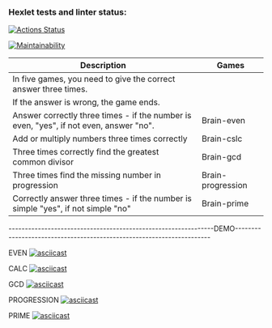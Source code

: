 ### Hexlet tests and linter status:
[![Actions Status](https://github.com/AntonLysachev/python-project-49/workflows/hexlet-check/badge.svg)](https://github.com/AntonLysachev/python-project-49/actions)

[![Maintainability](https://api.codeclimate.com/v1/badges/75f94e09cbcde3ded791/maintainability)](https://codeclimate.com/github/AntonLysachev/python-project-49/maintainability)

| Description                                                                           | Games                                         |
|---------------------------------------------------------------------------------------|-----------------------------------------------|
| In five games, you need to give the correct answer three times.                       |                                               |
| If the answer is wrong, the game ends.                                                |                                               |
| Answer correctly three times - if the number is even, "yes", if not even, answer "no".| Brain-even                                    |
| Add or multiply numbers three times correctly                                         | Brain-cslc                                    |
| Three times correctly find the greatest common divisor                                | Brain-gcd                                     |
| Three times find the missing number in progression                                    | Brain-progression                             |
| Correctly answer three times - if the number is simple "yes", if not simple "no"      | Brain-prime                                   |

---------------------------------------------------------------DEMO----------------------------------------------------------------------

EVEN
[![asciicast](https://asciinema.org/a/SCG0ZXeJPR0lwzf6PFaaYRlvG.svg)](https://asciinema.org/a/SCG0ZXeJPR0lwzf6PFaaYRlvG)

CALC
[![asciicast](https://asciinema.org/a/t5hDUhvNBhnDTIEUuKXoHOcjY.svg)](https://asciinema.org/a/t5hDUhvNBhnDTIEUuKXoHOcjY)

GCD
[![asciicast](https://asciinema.org/a/dQH3AxNVFmKrqSrpowBMTD1Fl.svg)](https://asciinema.org/a/dQH3AxNVFmKrqSrpowBMTD1Fl)

PROGRESSION
[![asciicast](https://asciinema.org/a/XaDfEY7ulmotMDhZT9ZJ5A6hu.svg)](https://asciinema.org/a/XaDfEY7ulmotMDhZT9ZJ5A6hu)

PRIME
[![asciicast](https://asciinema.org/a/L4FfNxO11l9ut9n8BpjbE8MMv.svg)](https://asciinema.org/a/L4FfNxO11l9ut9n8BpjbE8MMv)